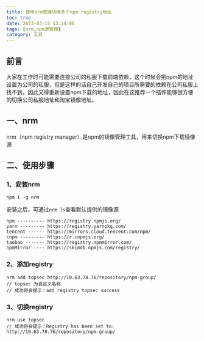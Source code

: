 ```yaml
---
title: 使用nrm管理切换多个npm registry地址
toc: true
date: 2023-03-15 13:14:06
tags: [nrm,npm源管理]
category: 工具
---
```

## 前言
大家在工作时可能需要连接公司的私服下载前端依赖，这个时候会把npm的地址设置为公司的私服，但是这样的话自己开发自己的项目所需要的依赖在公司私服上找不到，因此又得重新设置npm下载的地址，因此在这推荐一个插件能够很方便的切换公司私服地址和淘宝镜像地址。

## 一、nrm
nrm（npm registry manager）是npm的镜像管理工具，用来切换npm下载镜像源

## 二、使用步骤
### 1、安装nrm
```
npm i -g nrm
```
安装之后，可通过`nrm ls`查看默认提供的镜像源
```
npm ---------- https://registry.npmjs.org/
yarn --------- https://registry.yarnpkg.com/
tencent ------ https://mirrors.cloud.tencent.com/npm/
cnpm --------- https://r.cnpmjs.org/
taobao ------- https://registry.npmmirror.com/
npmMirror ---- https://skimdb.npmjs.com/registry/
```

### 2、添加registry
```
nrm add topsec http://10.63.78.76/repository/npm-group/
// topsec 为自定义名称
// 成功将会提示：add registry topsec success
```

### 3、切换registry
```
nrm use topsec
// 成功将会提示：Registry has been set to: http://10.63.78.76/repository/npm-group/
```